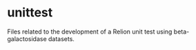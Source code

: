 # unittest
Files related to the development of a Relion unit test using beta-galactosidase datasets.
